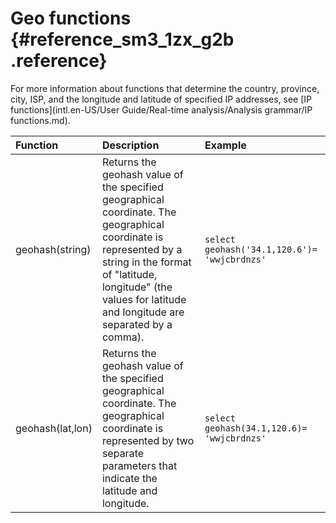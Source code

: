 # Geo functions {#reference_sm3_1zx_g2b .reference}

For more information about functions that determine the country, province, city, ISP, and the longitude and latitude of specified IP addresses, see [IP functions](intl.en-US/User Guide/Real-time analysis/Analysis grammar/IP functions.md).

|Function|Description|Example|
|:-------|:----------|:------|
|geohash\(string\)|Returns the geohash value of the specified geographical coordinate. The geographical coordinate is represented by a string in the format of "latitude, longitude" \(the values for latitude and longitude are separated by a comma\). |`select geohash('34.1,120.6')= 'wwjcbrdnzs'`|
|geohash\(lat,lon\)|Returns the geohash value of the specified geographical coordinate. The geographical coordinate is represented by two separate parameters that indicate the latitude and longitude.|`select geohash(34.1,120.6)= 'wwjcbrdnzs'`|

